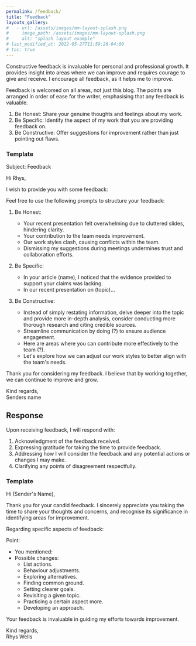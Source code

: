 ```yaml
---
permalink: /feedback/
title: "Feedback"
layouts_gallery:
#   - url: /assets/images/mm-layout-splash.png
#     image_path: /assets/images/mm-layout-splash.png
#     alt: "splash layout example"
# last_modified_at: 2022-05-27T11:59:26-04:00
# toc: true
---
```



Constructive feedback is invaluable for personal and professional growth. It provides insight into areas where we can improve and requires courage to give and receive. I encourage all feedback, as it helps me to improve.

Feedback is welcomed on all areas, not just this blog. The points are arranged in order of ease for the writer, emphasising that any feedback is valuable.

1) Be Honest: Share your genuine thoughts and feelings about my work.
2) Be Specific: Identify the aspect of my work that you are providing feedback on.
3) Be Constructive: Offer suggestions for improvement rather than just pointing out flaws.

### Template

Subject: Feedback

Hi Rhys,

I wish to provide you with some feedback:

Feel free to use the following prompts to structure your feedback:

1. Be Honest:
	- Your recent presentation felt overwhelming due to cluttered slides, hindering clarity.
	- Your contribution to the team needs improvement.
	- Our work styles clash, causing conflicts within the team.
	- Dismissing my suggestions during meetings undermines trust and collaboration efforts.
      
2. Be Specific:
    - In your article (name), I noticed that the evidence provided to support your claims was lacking.
    - In our recent presentation on (topic)... 
      
3. Be Constructive:
	- Instead of simply restating information, delve deeper into the topic and provide more in-depth analysis, consider conducting more thorough research and citing credible sources.
	- Streamline communication by doing (?) to ensure audience engagement.
	- Here are areas where you can contribute more effectively to the team (?).
	- Let's explore how we can adjust our work styles to better align with the team's needs.


Thank you for considering my feedback. I believe that by working together, we can continue to improve and grow.

Kind regards,  
Senders name 

## Response

Upon receiving feedback, I will respond with:

1. Acknowledgment of the feedback received.
2. Expressing gratitude for taking the time to provide feedback.
3. Addressing how I will consider the feedback and any potential actions or changes I may make.
4. Clarifying any points of disagreement respectfully.

### Template

Hi (Sender's Name),

Thank you for your candid feedback. I sincerely appreciate you taking the time to share your thoughts and concerns, and recognise its significance in identifying areas for improvement.

Regarding specific aspects of feedback:

Point:
- You mentioned:
- Possible changes:
    - List actions.
    - Behaviour adjustments.
    - Exploring alternatives.
    - Finding common ground.
    - Setting clearer goals.
    - Revisiting a given topic.
    - Practicing a certain aspect more.
    - Developing an approach.

Your feedback is invaluable in guiding my efforts towards improvement.

Kind regards,  
Rhys Wells